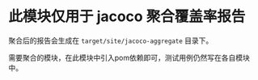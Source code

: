 # 此模块仅用于 jacoco 聚合覆盖率报告

聚合后的报告会生成在 `target/site/jacoco-aggregate` 目录下。

需要聚合的模块，在此模块中引入pom依赖即可，测试用例仍然写在各自模块中。
